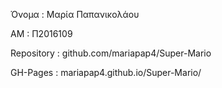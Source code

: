 Όνομα : Μαρία Παπανικολάου

ΑΜ : Π2016109

Repository : github.com/mariapap4/Super-Mario

GH-Pages : mariapap4.github.io/Super-Mario/
